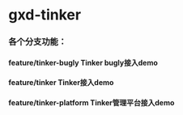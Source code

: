 # gxd-tinker
### 各个分支功能：
#### feature/tinker-bugly       Tinker bugly接入demo
#### feature/tinker             Tinker接入demo
#### feature/tinker-platform    Tinker管理平台接入demo
